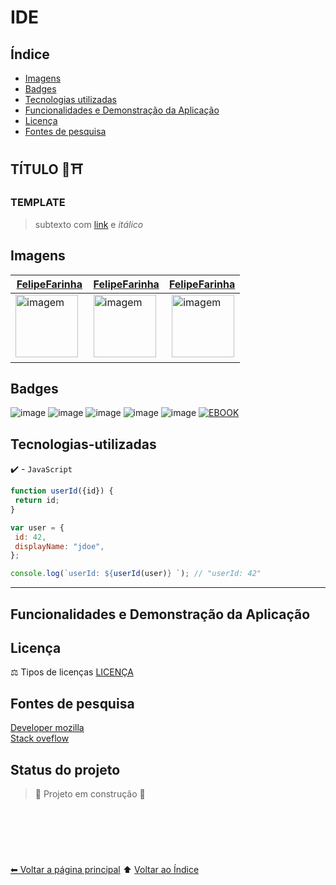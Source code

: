 # IDE

## Índice 

* [Imagens](#imagens)
* [Badges](#badges)
* [Tecnologias utilizadas](#tecnologias-utilizadas)
* [Funcionalidades e Demonstração da Aplicação](#funcionalidades-e-demonstração-da-aplicação)
* [Licença](#licença)
* [Fontes de pesquisa](#fontes-de-pesquisa)


## TÍTULO 🚀⛩
### TEMPLATE
> subtexto com [link](link.md) e *itálico*

## Imagens

[FelipeFarinha](https://github.com/felipefarinha/) |[FelipeFarinha](https://github.com/felipefarinha/) | [FelipeFarinha](https://github.com/felipefarinha/)
---|---|---
<img src="https://avatars.githubusercontent.com/u/61066061?v=4" width="100px;" alt="imagem"/>  | <img src="https://avatars.githubusercontent.com/u/61066061?v=4" width="100px;" alt="imagem"/> | <img src="https://avatars.githubusercontent.com/u/61066061?v=4" width="100px;" alt="imagem"/>

## Badges

![image](https://img.shields.io/badge/JavaScript-323330?style=for-the-badge&logo=javascript&logoColor=F7DF1E)
![image](https://img.shields.io/badge/Python-FFD43B?style=for-the-badge&logo=python&logoColor=blue)
![image](https://img.shields.io/badge/React-20232A?style=for-the-badge&logo=react&logoColor=61DAFB)
![image](https://img.shields.io/badge/Node.js-339933?style=for-the-badge&logo=nodedotjs&logoColor=white)
![image](https://img.shields.io/badge/TypeScript-007ACC?style=for-the-badge&logo=typescript&logoColor=white)
[![EBOOK](https://img.shields.io/badge/BAIXAR%20EBOOK%20-%23323330.svg?&style=for-the-badge&logo=EBOOK&logoColor=black&color=0000FF)](https://drive.google.com/file/d/1-xmqbF8rh_vv1t7ncavfNcCo8e86vg8C/view)

## Tecnologias-utilizadas

✔️ - ``JavaScript``


 ```js
 function userId({id}) {
  return id;
}

var user = {
  id: 42,
  displayName: "jdoe",
};

console.log(`userId: ${userId(user)} `); // "userId: 42"

```
---
## Funcionalidades e Demonstração da Aplicação

###

## Licença

⚖ Tipos de licenças [LICENÇA](LICENSE.md) 


## Fontes de pesquisa

[Developer mozilla](https://developer.mozilla.org/pt-BR/docs/Web/CSS)<br>
[Stack oveflow](https://pt.stackoverflow.com/)

## Status do projeto

> :construction: Projeto em construção :construction:

<br><br><br>
#

[⬅ Voltar a página principal](https://github.com/felipefarinha) ⬆️ [Voltar ao Índice](#índice)
